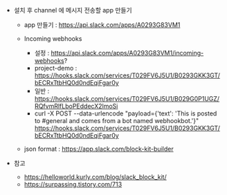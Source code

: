 

* 설치 후 channel 에 메시지 전송할 app 만들기
    * app 만들기 : https://api.slack.com/apps/A0293G83VM1
    * Incoming webhooks 
        * 설정 : https://api.slack.com/apps/A0293G83VM1/incoming-webhooks?
        * project-demo : https://hooks.slack.com/services/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
        * 일반 : https://hooks.slack.com/services/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
        * curl -X POST --data-urlencode "payload={'text': 'This is posted to #general and comes from a bot named webhookbot.'}"  https://hooks.slack.com/services/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

    * json format : https://app.slack.com/block-kit-builder


* 참고
    * https://helloworld.kurly.com/blog/slack_block_kit/
    * https://surpassing.tistory.com/713
